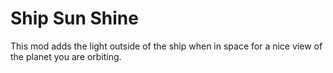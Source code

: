 # Ship Sun Shine
This mod adds the light outside of the ship when in space for a nice view of the planet you are orbiting.